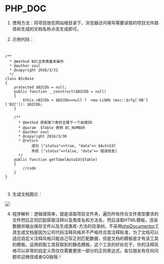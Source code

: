 #  PHP_DOC

1. 使用方法：将项目放在网站根目录下，浏览器访问填写需要读取的项目文件路径和生成的文档名称点击生成即可。

2.  示例代码：

#
	/**
	  * @method B2C主库表基本操作
	  * @author soul
	  * @copyright 2016/3/31
	  */
	class B2cBase
	{
		protected $B2CDb = null;
		public function __construct($B2CDb = null)
		{	
			$this->B2CDb = $B2CDb==null ?  new LibDb (mvc::$cfg['DB']['B2C']): $B2CDb;
		}
	
		/**
		  * @method 获取某个表的主键下一个自增ID
		  * @param  $Table 表明 BC_NUMBER
		  * @author soul
		  * @copyright 2016/3/30
		  * @return 
				成功 ["status"=>true, "data"=> $AutoId] 
				失败 ["status"=>false, "data"=> 错误信息] 
		  */
		public function getTabelAutoId($Table)
		{
			//code
		}
	}

#

3. 生成文档图示：

![](https://raw.githubusercontent.com/weiqiangxu/php_doc/master/static/image.png)


4. 程序解析：逻辑很简单，就是读取项目文件夹，遍历所有符合文件类型要求的文件然后正则匹配获取注释以及类库名和方法名，然后读取HTML模板，渲染数据并输出保存文件以及生成类库-方法的目录树。不采用[phpDocumentor](https://www.phpdoc.org/)工具生成文档是因为公司代码注释风格并不严格符合其注释标准，为了文档可以适应自定义注释风格只能自己写正则匹配数据，但是文档的模板是才有该工具的模板，运用抓取工具获取到的静态模板，这个工具的好处在于，你的注释风格可以非常的自定义而仅仅需要更改一部分的正则表达式，各位朋友有任何问题欢迎微信或者QQ我哦！